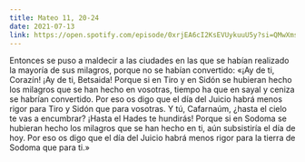 ```yaml
---
title: Mateo 11, 20-24
date: 2021-07-13
link: https://open.spotify.com/episode/0xrjEA6cI2KsEVUykuuU5y?si=QMwXmssMSQ6lyMg1SmQU0w&utm_source=copy-link&dl_branch=1
---
```

Entonces se puso a maldecir a las ciudades en las que se habían realizado la mayoría de sus milagros, porque no se habían convertido: «¡Ay de ti, Corazín! ¡Ay de ti, Betsaida! Porque si en Tiro y en Sidón se hubieran hecho los milagros que se han hecho en vosotras, tiempo ha que en sayal y ceniza se habrían convertido. Por eso os digo que el día del Juicio habrá menos rigor para Tiro y Sidón que para vosotras. Y tú, Cafarnaúm, ¿hasta el cielo te vas a encumbrar? ¡Hasta el Hades te hundirás! Porque si en Sodoma se hubieran hecho los milagros que se han hecho en ti, aún subsistiría el día de hoy. Por eso os digo que el día del Juicio habrá menos rigor para la tierra de Sodoma que para ti.»
